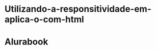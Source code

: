 # Utilizando-a-responsitividade-em-aplica-o-com-html
<!DOCTYPE html>
<html>

<head>
    <meta charset="UTF-8">
    <meta name="viewport" content="width=device-width, initial-scale=1.0">
    <title>AluraBooks</title>
    <link rel="stylesheet" href="reset.css">
    <link rel="stylesheet" href="styles.css">
</head>

<body>
    <h1>Alurabook</h1>

</body>

</html>

